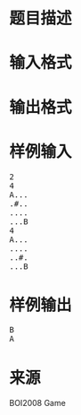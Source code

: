

# 题目描述



# 输入格式



# 输出格式



# 样例输入


<pre>2
4
A...
.#..
....
...B
4
A...
....
..#.
...B</pre>

# 样例输出


<pre>B
A</pre>

# 来源


<p>
BOI2008 Game
</p>
